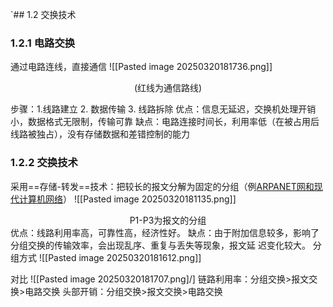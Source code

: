 `## 1.2 交换技术
### 1.2.1 电路交换
通过电路连线，直接通信
![[Pasted image 20250320181736.png]]
<center>(红线为通信路线)</center>

步骤：1.线路建立   2. 数据传输   3. 线路拆除
优点：信息无延迟，交换机处理开销小，数据格式无限制，传输可靠
缺点：电路连接时间长，利用率低（在被占用后线路被独占），没有存储数据和差错控制的能力

### 1.2.2 交换技术
采用==存储-转发==技术：把较长的报文分解为固定的分组（例[ARPANET网和现代计算机网络](1.1%20计算机网络演变和发展.md)）
![[Pasted image 20250320181135.png]]
<center>P1-P3为报文的分组</center>
优点：线路利用率高，可靠性高，经济性好。
缺点：由于附加信息较多，影响了分组交换的传输效率，会出现乱序、重复与丢失等现象，报文延
迟变化较大。
分组方式
![[Pasted image 20250320181612.png]]


对比
![[Pasted image 20250320181707.png]/]
链路利用率：分组交换>报文交换>电路交换
头部开销：分组交换>报文交换>电路交换